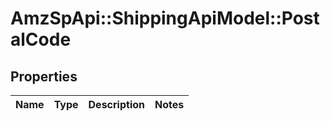# AmzSpApi::ShippingApiModel::PostalCode

## Properties
Name | Type | Description | Notes
------------ | ------------- | ------------- | -------------


